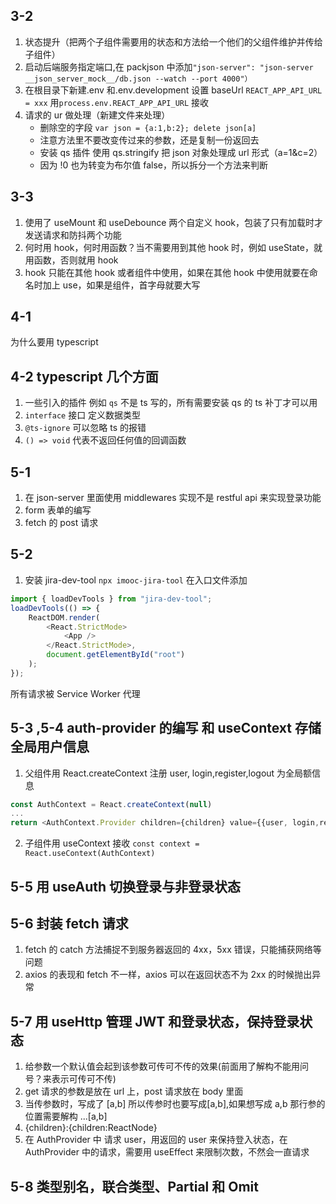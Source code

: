 <!-- # Getting Started with Create React App

This project was bootstrapped with [Create React App](https://github.com/facebook/create-react-app).

## Available Scripts

In the project directory, you can run:

### `yarn start`

Runs the app in the development mode.\
Open [http://localhost:3000](http://localhost:3000) to view it in the browser.

The page will reload if you make edits.\
You will also see any lint errors in the console.

### `yarn test`

Launches the test runner in the interactive watch mode.\
See the section about [running tests](https://facebook.github.io/create-react-app/docs/running-tests) for more information.

### `yarn build`

Builds the app for production to the `build` folder.\
It correctly bundles React in production mode and optimizes the build for the best performance.

The build is minified and the filenames include the hashes.\
Your app is ready to be deployed!

See the section about [deployment](https://facebook.github.io/create-react-app/docs/deployment) for more information.

### `yarn eject`

**Note: this is a one-way operation. Once you `eject`, you can’t go back!**

If you aren’t satisfied with the build tool and configuration choices, you can `eject` at any time. This command will remove the single build dependency from your project.

Instead, it will copy all the configuration files and the transitive dependencies (webpack, Babel, ESLint, etc) right into your project so you have full control over them. All of the commands except `eject` will still work, but they will point to the copied scripts so you can tweak them. At this point you’re on your own.

You don’t have to ever use `eject`. The curated feature set is suitable for small and middle deployments, and you shouldn’t feel obligated to use this feature. However we understand that this tool wouldn’t be useful if you couldn’t customize it when you are ready for it.

## Learn More

You can learn more in the [Create React App documentation](https://facebook.github.io/create-react-app/docs/getting-started).

To learn React, check out the [React documentation](https://reactjs.org/). -->

## 3-2

1. 状态提升（把两个子组件需要用的状态和方法给一个他们的父组件维护并传给子组件）
2. 启动后端服务指定端口,在 packjson 中添加`"json-server": "json-server __json_server_mock__/db.json --watch --port 4000"）`
3. 在根目录下新建.env 和.env.development 设置 baseUrl `REACT_APP_API_URL = xxx` 用`process.env.REACT_APP_API_URL` 接收
4. 请求的 ur 做处理（新建文件来处理）
    - 删除空的字段 `var json = {a:1,b:2}; delete json[a]`
    - 注意方法里不要改变传过来的参数，还是复制一份返回去
    - 安装 qs 插件 使用 qs.stringify 把 json 对象处理成 url 形式（a=1&c=2）
    - 因为 !0 也为转变为布尔值 false，所以拆分一个方法来判断

## 3-3

1. 使用了 useMount 和 useDebounce 两个自定义 hook，包装了只有加载时才发送请求和防抖两个功能
2. 何时用 hook，何时用函数？当不需要用到其他 hook 时，例如 useState，就用函数，否则就用 hook
3. hook 只能在其他 hook 或者组件中使用，如果在其他 hook 中使用就要在命名时加上 use，如果是组件，首字母就要大写

## 4-1

为什么要用 typescript

## 4-2 typescript 几个方面

1. 一些引入的插件 例如 `qs` 不是 ts 写的，所有需要安装 qs 的 ts 补丁才可以用
2. `interface` 接口 定义数据类型
3. `@ts-ignore` 可以忽略 ts 的报错
4. `() => void` 代表不返回任何值的回调函数

## 5-1

1. 在 json-server 里面使用 middlewares 实现不是 restful api 来实现登录功能
2. form 表单的编写
3. fetch 的 post 请求

## 5-2

1. 安装 jira-dev-tool `npx imooc-jira-tool`
   在入口文件添加

```js
import { loadDevTools } from "jira-dev-tool";
loadDevTools(() => {
    ReactDOM.render(
        <React.StrictMode>
            <App />
        </React.StrictMode>,
        document.getElementById("root")
    );
});
```

所有请求被 Service Worker 代理

## 5-3 ,5-4 auth-provider 的编写 和 useContext 存储全局用户信息

1. 父组件用 React.createContext 注册 user, login,register,logout 为全局额信息

```js
const AuthContext = React.createContext(null)
...
return <AuthContext.Provider children={children} value={{user, login,register,logout}} />
```

2. 子组件用 useContext 接收
   `const context = React.useContext(AuthContext)`

## 5-5 用 useAuth 切换登录与非登录状态

## 5-6 封装 fetch 请求

1. fetch 的 catch 方法捕捉不到服务器返回的 4xx，5xx 错误，只能捕获网络等问题
2. axios 的表现和 fetch 不一样，axios 可以在返回状态不为 2xx 的时候抛出异常

## 5-7 用 useHttp 管理 JWT 和登录状态，保持登录状态

1. 给参数一个默认值会起到该参数可传可不传的效果(前面用了解构不能用问号？来表示可传可不传)
2. get 请求的参数是放在 url 上，post 请求放在 body 里面
3. 当传参数时，写成了 [a,b] 所以传参时也要写成[a,b],如果想写成 a,b 那行参的位置需要解构 ...[a,b]
4. {children}:{children:ReactNode}
5. 在 AuthProvider 中 请求 user，用返回的 user 来保持登入状态，在 AuthProvider 中的请求，需要用 useEffect 来限制次数，不然会一直请求

## 5-8 类型别名，联合类型、Partial 和 Omit
